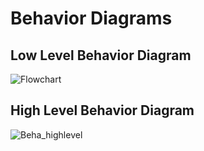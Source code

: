 # Behavior Diagrams
## Low Level Behavior Diagram
![Flowchart](https://user-images.githubusercontent.com/99086668/152690923-45530140-ef0e-47ff-aba6-ee764f7f0650.jpg)
## High Level Behavior Diagram
![Beha_highlevel](https://user-images.githubusercontent.com/99086668/156490475-9de62669-af39-4539-b93c-69746b9d0d73.PNG)

